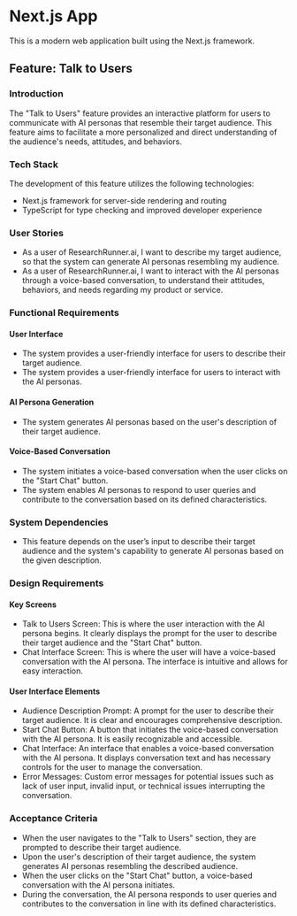 # Next.js App

This is a modern web application built using the Next.js framework.

## Feature: Talk to Users

### Introduction

The "Talk to Users" feature provides an interactive platform for users to communicate with AI personas that resemble their target audience. This feature aims to facilitate a more personalized and direct understanding of the audience's needs, attitudes, and behaviors.

### Tech Stack

The development of this feature utilizes the following technologies:

- Next.js framework for server-side rendering and routing
- TypeScript for type checking and improved developer experience

### User Stories

- As a user of ResearchRunner.ai, I want to describe my target audience, so that the system can generate AI personas resembling my audience.
- As a user of ResearchRunner.ai, I want to interact with the AI personas through a voice-based conversation, to understand their attitudes, behaviors, and needs regarding my product or service.

### Functional Requirements

#### User Interface

- The system provides a user-friendly interface for users to describe their target audience.
- The system provides a user-friendly interface for users to interact with the AI personas.

#### AI Persona Generation

- The system generates AI personas based on the user's description of their target audience.

#### Voice-Based Conversation

- The system initiates a voice-based conversation when the user clicks on the "Start Chat" button.
- The system enables AI personas to respond to user queries and contribute to the conversation based on its defined characteristics.

### System Dependencies

- This feature depends on the user’s input to describe their target audience and the system's capability to generate AI personas based on the given description.

### Design Requirements

#### Key Screens

- Talk to Users Screen: This is where the user interaction with the AI persona begins. It clearly displays the prompt for the user to describe their target audience and the "Start Chat" button.
- Chat Interface Screen: This is where the user will have a voice-based conversation with the AI persona. The interface is intuitive and allows for easy interaction.

#### User Interface Elements

- Audience Description Prompt: A prompt for the user to describe their target audience. It is clear and encourages comprehensive description.
- Start Chat Button: A button that initiates the voice-based conversation with the AI persona. It is easily recognizable and accessible.
- Chat Interface: An interface that enables a voice-based conversation with the AI persona. It displays conversation text and has necessary controls for the user to manage the conversation.
- Error Messages: Custom error messages for potential issues such as lack of user input, invalid input, or technical issues interrupting the conversation.

### Acceptance Criteria

- When the user navigates to the "Talk to Users" section, they are prompted to describe their target audience.
- Upon the user's description of their target audience, the system generates AI personas resembling the described audience.
- When the user clicks on the "Start Chat" button, a voice-based conversation with the AI persona initiates.
- During the conversation, the AI persona responds to user queries and contributes to the conversation in line with its defined characteristics.